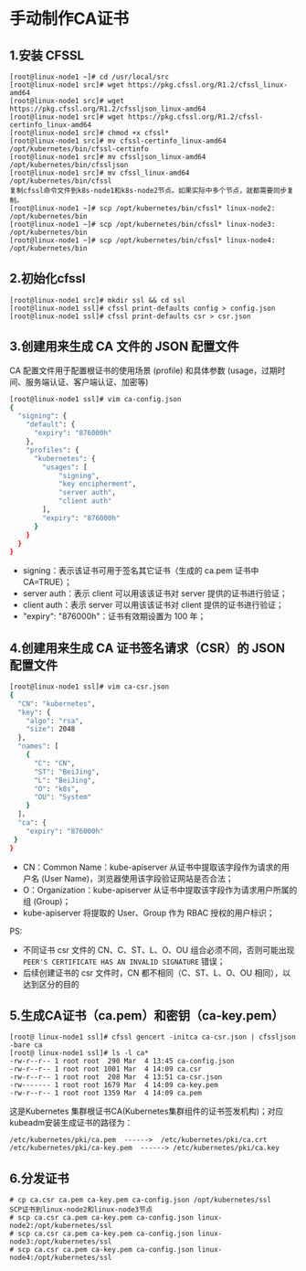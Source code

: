 # 手动制作CA证书

## 1.安装 CFSSL
```
[root@linux-node1 ~]# cd /usr/local/src
[root@linux-node1 src]# wget https://pkg.cfssl.org/R1.2/cfssl_linux-amd64
[root@linux-node1 src]# wget https://pkg.cfssl.org/R1.2/cfssljson_linux-amd64
[root@linux-node1 src]# wget https://pkg.cfssl.org/R1.2/cfssl-certinfo_linux-amd64
[root@linux-node1 src]# chmod +x cfssl*
[root@linux-node1 src]# mv cfssl-certinfo_linux-amd64 /opt/kubernetes/bin/cfssl-certinfo
[root@linux-node1 src]# mv cfssljson_linux-amd64  /opt/kubernetes/bin/cfssljson
[root@linux-node1 src]# mv cfssl_linux-amd64  /opt/kubernetes/bin/cfssl
复制cfssl命令文件到k8s-node1和k8s-node2节点。如果实际中多个节点，就都需要同步复制。
[root@linux-node1 ~]# scp /opt/kubernetes/bin/cfssl* linux-node2: /opt/kubernetes/bin
[root@linux-node1 ~]# scp /opt/kubernetes/bin/cfssl* linux-node3: /opt/kubernetes/bin
[root@linux-node1 ~]# scp /opt/kubernetes/bin/cfssl* linux-node4: /opt/kubernetes/bin
```

## 2.初始化cfssl
```
[root@linux-node1 src]# mkdir ssl && cd ssl
[root@linux-node1 ssl]# cfssl print-defaults config > config.json
[root@linux-node1 ssl]# cfssl print-defaults csr > csr.json
```

## 3.创建用来生成 CA 文件的 JSON 配置文件

CA 配置文件用于配置根证书的使用场景 (profile) 和具体参数 (usage，过期时间、服务端认证、客户端认证、加密等)

```bash
[root@linux-node1 ssl]# vim ca-config.json
{
  "signing": {
    "default": {
      "expiry": "876000h"
    },
    "profiles": {
      "kubernetes": {
        "usages": [
            "signing",
            "key encipherment",
            "server auth",
            "client auth"
        ],
        "expiry": "876000h"
      }
    }
  }
}
```
- signing：表示该证书可用于签名其它证书（生成的 ca.pem 证书中 CA=TRUE）；
- server auth：表示 client 可以用该该证书对 server 提供的证书进行验证；
- client auth：表示 server 可以用该该证书对 client 提供的证书进行验证；
- "expiry": "876000h"：证书有效期设置为 100 年；

## 4.创建用来生成 CA 证书签名请求（CSR）的 JSON 配置文件
```bash
[root@linux-node1 ssl]# vim ca-csr.json
{
  "CN": "kubernetes",
  "key": {
    "algo": "rsa",
    "size": 2048
  },
  "names": [
    {
      "C": "CN",
      "ST": "BeiJing",
      "L": "BeiJing",
      "O": "k8s",
      "OU": "System"
    }
  ]，
  "ca": {
    "expiry": "876000h"
 }
}
```
- CN：Common Name：kube-apiserver 从证书中提取该字段作为请求的用户名 (User Name)，浏览器使用该字段验证网站是否合法；
- O：Organization：kube-apiserver 从证书中提取该字段作为请求用户所属的组 (Group)；
- kube-apiserver 将提取的 User、Group 作为 RBAC 授权的用户标识；

PS:
- 不同证书 csr 文件的 CN、C、ST、L、O、OU 组合必须不同，否则可能出现 `PEER'S CERTIFICATE HAS AN INVALID SIGNATURE` 错误；
- 后续创建证书的 csr 文件时，CN 都不相同（C、ST、L、O、OU 相同），以达到区分的目的
## 5.生成CA证书（ca.pem）和密钥（ca-key.pem）
```
[root@ linux-node1 ssl]# cfssl gencert -initca ca-csr.json | cfssljson -bare ca
[root@ linux-node1 ssl]# ls -l ca*
-rw-r--r-- 1 root root  290 Mar  4 13:45 ca-config.json
-rw-r--r-- 1 root root 1001 Mar  4 14:09 ca.csr
-rw-r--r-- 1 root root  208 Mar  4 13:51 ca-csr.json
-rw------- 1 root root 1679 Mar  4 14:09 ca-key.pem
-rw-r--r-- 1 root root 1359 Mar  4 14:09 ca.pem
```
这是Kubernetes 集群根证书CA(Kubernetes集群组件的证书签发机构)；对应kubeadm安装生成证书的路径为：

```
/etc/kubernetes/pki/ca.pem  ------>  /etc/kubernetes/pki/ca.crt 
/etc/kubernetes/pki/ca-key.pem  ------> /etc/kubernetes/pki/ca.key
```

## 6.分发证书
```
# cp ca.csr ca.pem ca-key.pem ca-config.json /opt/kubernetes/ssl
SCP证书到linux-node2和linux-node3节点
# scp ca.csr ca.pem ca-key.pem ca-config.json linux-node2:/opt/kubernetes/ssl
# scp ca.csr ca.pem ca-key.pem ca-config.json linux-node3:/opt/kubernetes/ssl
# scp ca.csr ca.pem ca-key.pem ca-config.json linux-node4:/opt/kubernetes/ssl
```
